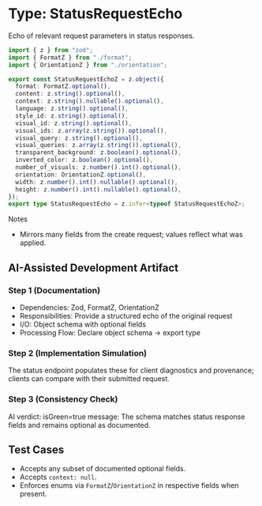 # Type: StatusRequestEcho

Echo of relevant request parameters in status responses.

```ts
import { z } from "zod";
import { FormatZ } from "./format";
import { OrientationZ } from "./orientation";

export const StatusRequestEchoZ = z.object({
  format: FormatZ.optional(),
  content: z.string().optional(),
  context: z.string().nullable().optional(),
  language: z.string().optional(),
  style_id: z.string().optional(),
  visual_id: z.string().optional(),
  visual_ids: z.array(z.string()).optional(),
  visual_query: z.string().optional(),
  visual_queries: z.array(z.string()).optional(),
  transparent_background: z.boolean().optional(),
  inverted_color: z.boolean().optional(),
  number_of_visuals: z.number().int().optional(),
  orientation: OrientationZ.optional(),
  width: z.number().int().nullable().optional(),
  height: z.number().int().nullable().optional(),
});
export type StatusRequestEcho = z.infer<typeof StatusRequestEchoZ>;
```

Notes
- Mirrors many fields from the create request; values reflect what was applied.

## AI-Assisted Development Artifact

### Step 1 (Documentation)
- Dependencies: Zod, FormatZ, OrientationZ
- Responsibilities: Provide a structured echo of the original request
- I/O: Object schema with optional fields
- Processing Flow: Declare object schema → export type

### Step 2 (Implementation Simulation)
The status endpoint populates these for client diagnostics and provenance; clients can compare with their submitted request.

### Step 3 (Consistency Check)
AI verdict: isGreen=true
message: The schema matches status response fields and remains optional as documented.

## Test Cases

- Accepts any subset of documented optional fields.
- Accepts `context: null`.
- Enforces enums via `FormatZ`/`OrientationZ` in respective fields when present.
